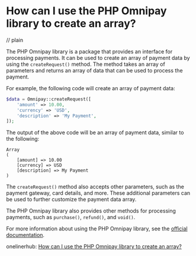 # How can I use the PHP Omnipay library to create an array?
// plain

The PHP Omnipay library is a package that provides an interface for processing payments. It can be used to create an array of payment data by using the `createRequest()` method. The method takes an array of parameters and returns an array of data that can be used to process the payment.

For example, the following code will create an array of payment data:

```php
$data = Omnipay::createRequest([
    'amount' => 10.00,
    'currency' => 'USD',
    'description' => 'My Payment',
]);
```

The output of the above code will be an array of payment data, similar to the following:

```
Array
(
    [amount] => 10.00
    [currency] => USD
    [description] => My Payment
)
```

The `createRequest()` method also accepts other parameters, such as the payment gateway, card details, and more. These additional parameters can be used to further customize the payment data array.

The PHP Omnipay library also provides other methods for processing payments, such as `purchase()`, `refund()`, and `void()`.

For more information about using the PHP Omnipay library, see the [official documentation](https://github.com/thephpleague/omnipay).

onelinerhub: [How can I use the PHP Omnipay library to create an array?](https://onelinerhub.com/php-omnipay/how-can-i-use-the-php-omnipay-library-to-create-an-array)